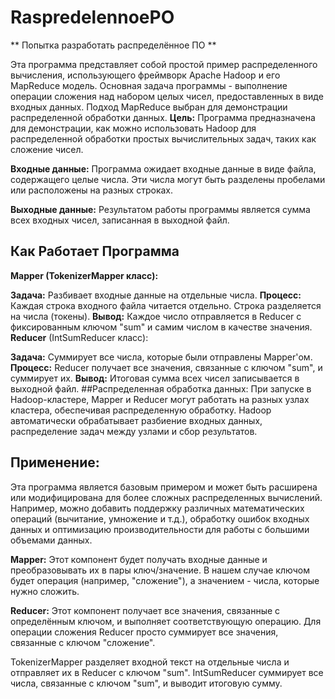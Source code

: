 # RaspredelennoePO
 ** Попытка разработать распределённое ПО **
 
Эта программа представляет собой простой пример распределенного вычисления, использующего фреймворк Apache Hadoop и его MapReduce модель. Основная задача программы - выполнение операции сложения над набором целых чисел, предоставленных в виде входных данных. Подход MapReduce выбран для демонстрации распределенной обработки данных.
**Цель:** Программа предназначена для демонстрации, как можно использовать Hadoop для распределенной обработки простых вычислительных задач, таких как сложение чисел.

**Входные данные:** Программа ожидает входные данные в виде файла, содержащего целые числа. Эти числа могут быть разделены пробелами или расположены на разных строках.

**Выходные данные:** Результатом работы программы является сумма всех входных чисел, записанная в выходной файл.

## Как Работает Программа
**Mapper (TokenizerMapper класс):**

**Задача:** Разбивает входные данные на отдельные числа.
**Процесс:** Каждая строка входного файла читается отдельно. Строка разделяется на числа (токены).
**Вывод:** Каждое число отправляется в Reducer с фиксированным ключом "sum" и самим числом в качестве значения.
**Reducer** (IntSumReducer класс):

**Задача:** Суммирует все числа, которые были отправлены Mapper'ом.
**Процесс:** Reducer получает все значения, связанные с ключом "sum", и суммирует их.
**Вывод:** Итоговая сумма всех чисел записывается в выходной файл.
##Распределенная обработка данных:
При запуске в Hadoop-кластере, Mapper и Reducer могут работать на разных узлах кластера, обеспечивая распределенную обработку.
Hadoop автоматически обрабатывает разбиение входных данных, распределение задач между узлами и сбор результатов.
## Применение:
Эта программа является базовым примером и может быть расширена или модифицирована для более сложных распределенных вычислений. Например, можно добавить поддержку различных математических операций (вычитание, умножение и т.д.), обработку ошибок входных данных и оптимизацию производительности для работы с большими объемами данных.

**Mapper:** Этот компонент будет получать входные данные и преобразовывать их в пары ключ/значение. В нашем случае ключом будет операция (например, "сложение"), а значением - числа, которые нужно сложить.

**Reducer:** Этот компонент получает все значения, связанные с определённым ключом, и выполняет соответствующую операцию. Для операции сложения Reducer просто суммирует все значения, связанные с ключом "сложение".

TokenizerMapper разделяет входной текст на отдельные числа и отправляет их в Reducer с ключом "sum".
IntSumReducer суммирует все числа, связанные с ключом "sum", и выводит итоговую сумму.
